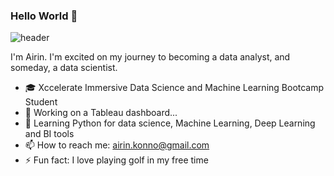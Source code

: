 ### Hello World 👋

![header](https://capsule-render.vercel.app/api?type=rect&color=gradient&height=1)

I'm Airin. I'm excited on my journey to becoming a data analyst, and someday, a data scientist.

* 🎓 Xccelerate Immersive Data Science and Machine Learning Bootcamp Student
* 🔭 Working on a Tableau dashboard...
* 🌱 Learning Python for data science, Machine Learning, Deep Learning and BI tools
* 📫 How to reach me: airin.konno@gmail.com
* ⚡ Fun fact: I love playing golf in my free time

